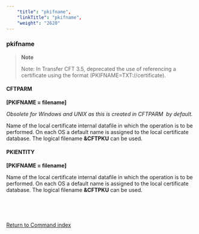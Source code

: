 ```yaml
---
    "title": "pkifname",
    "linkTitle": "pkifname",
    "weight": "2620"
---
```

<span id="pkifname"></span>

### pkifname

> **Note**
>
> Note: In Transfer CFT 3.5, deprecated the use of referencing a certificate using the format (PKIFNAME=TXT://certificate).

#### CFTPARM

****[PKIFNAME = filename]****

*Obsolete for Windows and UNIX as this is created in CFTPARM  by default.*

Name of the local certificate internal datafile in which the operation is to
be performed. On each OS a default name is assigned to the local certificate
database. The logical filename ****&CFTPKU****
can be used.

#### PKIENTITY

****[PKIFNAME = filename]****

Name of the local certificate internal datafile in which the operation is to
be performed. On each OS a default name is assigned to the local certificate
database. The logical filename ****&CFTPKU****
can be used.

 

 

[Return to Command index](../../)
